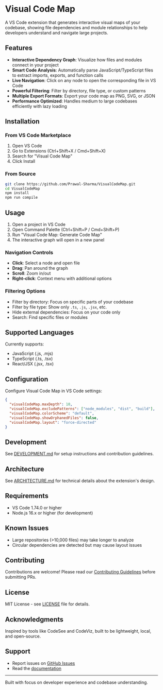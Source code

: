 # Visual Code Map

A VS Code extension that generates interactive visual maps of your codebase, showing file dependencies and module relationships to help developers understand and navigate large projects.

## Features

- **Interactive Dependency Graph**: Visualize how files and modules connect in your project
- **Smart Code Analysis**: Automatically parse JavaScript/TypeScript files to extract imports, exports, and function calls
- **Live Navigation**: Click on any node to open the corresponding file in VS Code
- **Powerful Filtering**: Filter by directory, file type, or custom patterns
- **Multiple Export Formats**: Export your code map as PNG, SVG, or JSON
- **Performance Optimized**: Handles medium to large codebases efficiently with lazy loading

## Installation

### From VS Code Marketplace
1. Open VS Code
2. Go to Extensions (Ctrl+Shift+X / Cmd+Shift+X)
3. Search for "Visual Code Map"
4. Click Install

### From Source
```bash
git clone https://github.com/Prawal-Sharma/VisualCodeMap.git
cd VisualCodeMap
npm install
npm run compile
```

## Usage

1. Open a project in VS Code
2. Open Command Palette (Ctrl+Shift+P / Cmd+Shift+P)
3. Run "Visual Code Map: Generate Code Map"
4. The interactive graph will open in a new panel

### Navigation Controls
- **Click**: Select a node and open file
- **Drag**: Pan around the graph
- **Scroll**: Zoom in/out
- **Right-click**: Context menu with additional options

### Filtering Options
- Filter by directory: Focus on specific parts of your codebase
- Filter by file type: Show only `.ts`, `.js`, `.jsx`, etc.
- Hide external dependencies: Focus on your code only
- Search: Find specific files or modules

## Supported Languages

Currently supports:
- JavaScript (.js, .mjs)
- TypeScript (.ts, .tsx)
- React/JSX (.jsx, .tsx)

## Configuration

Configure Visual Code Map in VS Code settings:

```json
{
  "visualCodeMap.maxDepth": 10,
  "visualCodeMap.excludePatterns": ["node_modules", "dist", "build"],
  "visualCodeMap.colorScheme": "default",
  "visualCodeMap.showOrphanedFiles": false,
  "visualCodeMap.layout": "force-directed"
}
```

## Development

See [DEVELOPMENT.md](DEVELOPMENT.md) for setup instructions and contribution guidelines.

## Architecture

See [ARCHITECTURE.md](ARCHITECTURE.md) for technical details about the extension's design.

## Requirements

- VS Code 1.74.0 or higher
- Node.js 16.x or higher (for development)

## Known Issues

- Large repositories (>10,000 files) may take longer to analyze
- Circular dependencies are detected but may cause layout issues

## Contributing

Contributions are welcome! Please read our [Contributing Guidelines](DEVELOPMENT.md#contributing) before submitting PRs.

## License

MIT License - see [LICENSE](LICENSE) file for details.

## Acknowledgments

Inspired by tools like CodeSee and CodeViz, built to be lightweight, local, and open-source.

## Support

- Report issues on [GitHub Issues](https://github.com/Prawal-Sharma/VisualCodeMap/issues)
- Read the [documentation](https://github.com/Prawal-Sharma/VisualCodeMap/wiki)

---

Built with focus on developer experience and codebase understanding.